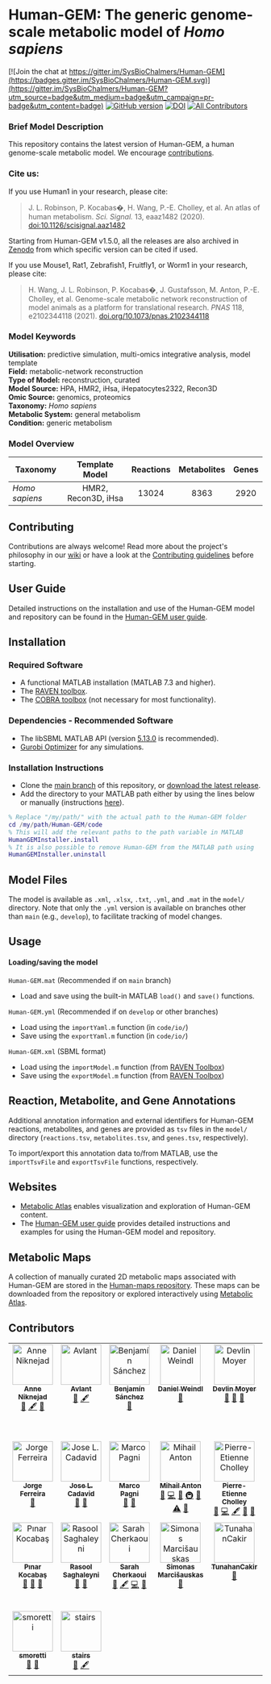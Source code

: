 # Human-GEM: The generic genome-scale metabolic model of _Homo sapiens_

[![Join the chat at https://gitter.im/SysBioChalmers/Human-GEM](https://badges.gitter.im/SysBioChalmers/Human-GEM.svg)](https://gitter.im/SysBioChalmers/Human-GEM?utm_source=badge&utm_medium=badge&utm_campaign=pr-badge&utm_content=badge) [![GitHub version](https://badge.fury.io/gh/sysbiochalmers%2FHuman-GEM.svg)](https://badge.fury.io/gh/sysbiochalmers%2FHuman-GEM)
[![DOI](https://zenodo.org/badge/105752644.svg)](https://zenodo.org/badge/latestdoi/105752644)<!-- ALL-CONTRIBUTORS-BADGE:START - Do not remove or modify this section -->
[![All Contributors](https://img.shields.io/badge/all_contributors-26-success.svg)](#contributors)
<!-- ALL-CONTRIBUTORS-BADGE:END --> 

### Brief Model Description

This repository contains the latest version of Human-GEM, a human genome-scale metabolic model. We encourage [contributions](#contributing).

### Cite us:

If you use Human1 in your research, please cite:  

 > J. L. Robinson, P. Kocabas�, H. Wang, P.-E. Cholley, et al. An atlas of human metabolism. _Sci. Signal._ 13, eaaz1482 (2020). [doi:10.1126/scisignal.aaz1482](https://doi.org/10.1126/scisignal.aaz1482)
 
Starting from Human-GEM v1.5.0, all the releases are also archived in [Zenodo](https://doi.org/10.5281/zenodo.4099692) from which specific version can be cited if used.

If you use Mouse1, Rat1, Zebrafish1, Fruitfly1, or Worm1 in your research, please cite:   

  > H. Wang, J. L. Robinson, P. Kocabas�, J. Gustafsson, M. Anton, P.-E. Cholley, et al. Genome-scale metabolic network reconstruction of model animals as a platform for translational research. _PNAS_ 118, e2102344118 (2021). [doi.org/10.1073/pnas.2102344118](https://doi.org/10.1073/pnas.2102344118)



### Model Keywords

**Utilisation:** predictive simulation, multi-omics integrative analysis, model template  
**Field:** metabolic-network reconstruction  
**Type of Model:** reconstruction, curated  
**Model Source:** HPA, HMR2, iHsa, iHepatocytes2322, Recon3D  
**Omic Source:** genomics, proteomics  
**Taxonomy:** _Homo sapiens_  
**Metabolic System:** general metabolism  
**Condition:** generic metabolism  


### Model Overview

|Taxonomy | Template Model | Reactions | Metabolites| Genes |
| ------------- |:-------------:|:-------------:|:-------------:|:-----:|
|_Homo sapiens_ |   HMR2, Recon3D, iHsa|    13024|  8363|  2920|


## Contributing

Contributions are always welcome! Read more about the project's philosophy in our [wiki](https://github.com/SysBioChalmers/Human-GEM/wiki) or have a look at the [Contributing guidelines](https://github.com/SysBioChalmers/Human-GEM/blob/main/.github/CONTRIBUTING.md) before starting.


## User Guide

Detailed instructions on the installation and use of the Human-GEM model and repository can be found in the [Human-GEM user guide](https://sysbiochalmers.github.io/Human-GEM-guide/).


## Installation

### Required Software
* A functional MATLAB installation (MATLAB 7.3 and higher).
* The [RAVEN toolbox](https://github.com/SysBioChalmers/RAVEN).
* The [COBRA toolbox](https://github.com/opencobra/cobratoolbox) (not necessary for most functionality).


### Dependencies - Recommended Software
* The libSBML MATLAB API (version [5.13.0](https://sourceforge.net/projects/sbml/files/libsbml/5.13.0/stable/MATLAB%20interface/) is recommended).
* [Gurobi Optimizer](http://www.gurobi.com/registration/download-reg) for any simulations.


### Installation Instructions
* Clone the [main branch](https://github.com/SysBioChalmers/Human-GEM/tree/main) of this repository, or [download the latest release](https://github.com/SysBioChalmers/Human-GEM/releases/latest).
* Add the directory to your MATLAB path either by using the lines below or manually (instructions [here](https://se.mathworks.com/help/matlab/ref/addpath.html?requestedDomain=www.mathworks.com)).
```matlab
% Replace "/my/path/" with the actual path to the Human-GEM folder
cd /my/path/Human-GEM/code
% This will add the relevant paths to the path variable in MATLAB
HumanGEMInstaller.install
% It is also possible to remove Human-GEM from the MATLAB path using
HumanGEMInstaller.uninstall
```

## Model Files

The model is available as `.xml`, `.xlsx`, `.txt`, `.yml`, and `.mat` in the `model/` directory. Note that only the `.yml` version is available on branches other than `main` (e.g., `develop`), to facilitate tracking of model changes.


## Usage

#### Loading/saving the model

`Human-GEM.mat` (Recommended if on `main` branch)
* Load and save using the built-in MATLAB `load()` and `save()` functions.

`Human-GEM.yml` (Recommended if on `develop` or other branches)
* Load using the `importYaml.m` function (in `code/io/`)
* Save using the `exportYaml.m` function (in `code/io/`)

`Human-GEM.xml` (SBML format)
* Load using the `importModel.m` function (from [RAVEN Toolbox](https://github.com/SysBioChalmers/RAVEN))
* Save using the `exportModel.m` function (from [RAVEN Toolbox](https://github.com/SysBioChalmers/RAVEN))


## Reaction, Metabolite, and Gene Annotations

Additional annotation information and external identifiers for Human-GEM reactions, metabolites, and genes are provided as `tsv` files in the `model/` directory (`reactions.tsv`, `metabolites.tsv`, and `genes.tsv`, respectively).  

To import/export this annotation data to/from MATLAB, use the `importTsvFile` and `exportTsvFile` functions, respectively.


## Websites

- [Metabolic Atlas](https://metabolicatlas.org/) enables visualization and exploration of Human-GEM content.
- The [Human-GEM user guide](https://sysbiochalmers.github.io/Human-GEM-guide/) provides detailed instructions and examples for using the Human-GEM model and repository.


## Metabolic Maps

A collection of manually curated 2D metabolic maps associated with Human-GEM are stored in the [Human-maps repository](https://github.com/SysBioChalmers/Human-maps). These maps can be downloaded from the repository or explored interactively using [Metabolic Atlas](https://metabolicatlas.org/explore/map-viewer/human1).


## Contributors

<!-- ALL-CONTRIBUTORS-LIST:START - Do not remove or modify this section -->
<!-- prettier-ignore-start -->
<!-- markdownlint-disable -->
<table>
  <tbody>
    <tr>
      <td align="center" valign="top" width="12.5%"><a href="https://github.com/ANiknejad"><img src="https://avatars.githubusercontent.com/u/2682520?v=4?s=80" width="80px;" alt="Anne Niknejad"/><br /><sub><b>Anne Niknejad</b></sub></a><br /><a href="https://github.com/SysBioChalmers/Human-GEM/issues?q=author%3AANiknejad" title="Bug reports">🐛</a> <a href="#content-ANiknejad" title="Content">🖋</a> <a href="#research-ANiknejad" title="Research">🔬</a></td>
      <td align="center" valign="top" width="12.5%"><a href="https://github.com/avlant"><img src="https://avatars.githubusercontent.com/u/5329888?v=4?s=80" width="80px;" alt="Avlant"/><br /><sub><b>Avlant</b></sub></a><br /><a href="https://github.com/SysBioChalmers/Human-GEM/issues?q=author%3Aavlant" title="Bug reports">🐛</a> <a href="#content-avlant" title="Content">🖋</a></td>
      <td align="center" valign="top" width="12.5%"><a href="https://github.com/BenjaSanchez"><img src="https://avatars.githubusercontent.com/u/9384349?v=4?s=80" width="80px;" alt="Benjamín Sánchez"/><br /><sub><b>Benjamín Sánchez</b></sub></a><br /><a href="#question-BenjaSanchez" title="Answering Questions">💬</a></td>
      <td align="center" valign="top" width="12.5%"><a href="https://github.com/dweindl"><img src="https://avatars.githubusercontent.com/u/18048784?v=4?s=80" width="80px;" alt="Daniel Weindl"/><br /><sub><b>Daniel Weindl</b></sub></a><br /><a href="https://github.com/SysBioChalmers/Human-GEM/issues?q=author%3Adweindl" title="Bug reports">🐛</a></td>
      <td align="center" valign="top" width="12.5%"><a href="https://orcid.org/0000-0002-6997-9531"><img src="https://avatars.githubusercontent.com/u/33460176?v=4?s=80" width="80px;" alt="Devlin Moyer"/><br /><sub><b>Devlin Moyer</b></sub></a><br /><a href="https://github.com/SysBioChalmers/Human-GEM/issues?q=author%3ADevlin-Moyer" title="Bug reports">🐛</a> <a href="#research-Devlin-Moyer" title="Research">🔬</a> <a href="https://github.com/SysBioChalmers/Human-GEM/pulls?q=is%3Apr+reviewed-by%3ADevlin-Moyer" title="Reviewed Pull Requests">👀</a></td>
      <td align="center" valign="top" width="12.5%"><a href="https://github.com/edkerk"><img src="https://avatars.githubusercontent.com/u/7326655?v=4?s=80" width="80px;" alt="Eduard Kerkhoven"/><br /><sub><b>Eduard Kerkhoven</b></sub></a><br /><a href="#question-edkerk" title="Answering Questions">💬</a></td>
      <td align="center" valign="top" width="12.5%"><a href="https://orcid.org/0000-0001-7475-0136"><img src="https://avatars.githubusercontent.com/u/21077367?v=4?s=80" width="80px;" alt="Hao Wang"/><br /><sub><b>Hao Wang</b></sub></a><br /><a href="https://github.com/SysBioChalmers/Human-GEM/issues?q=author%3AHao-Chalmers" title="Bug reports">🐛</a> <a href="https://github.com/SysBioChalmers/Human-GEM/commits?author=Hao-Chalmers" title="Code">💻</a> <a href="#data-Hao-Chalmers" title="Data">🔣</a> <a href="https://github.com/SysBioChalmers/Human-GEM/commits?author=Hao-Chalmers" title="Documentation">📖</a> <a href="#ideas-Hao-Chalmers" title="Ideas, Planning, & Feedback">🤔</a> <a href="#infra-Hao-Chalmers" title="Infrastructure (Hosting, Build-Tools, etc)">🚇</a> <a href="#maintenance-Hao-Chalmers" title="Maintenance">🚧</a> <a href="#platform-Hao-Chalmers" title="Packaging/porting to new platform">📦</a> <a href="#projectManagement-Hao-Chalmers" title="Project Management">📆</a> <a href="#question-Hao-Chalmers" title="Answering Questions">💬</a> <a href="#research-Hao-Chalmers" title="Research">🔬</a> <a href="https://github.com/SysBioChalmers/Human-GEM/pulls?q=is%3Apr+reviewed-by%3AHao-Chalmers" title="Reviewed Pull Requests">👀</a> <a href="https://github.com/SysBioChalmers/Human-GEM/commits?author=Hao-Chalmers" title="Tests">⚠️</a> <a href="#talk-Hao-Chalmers" title="Talks">📢</a></td>
      <td align="center" valign="top" width="12.5%"><a href="https://jonathanrob.github.io"><img src="https://avatars.githubusercontent.com/u/22366558?v=4?s=80" width="80px;" alt="Jonathan Robinson"/><br /><sub><b>Jonathan Robinson</b></sub></a><br /><a href="https://github.com/SysBioChalmers/Human-GEM/issues?q=author%3AJonathanRob" title="Bug reports">🐛</a> <a href="https://github.com/SysBioChalmers/Human-GEM/commits?author=JonathanRob" title="Code">💻</a> <a href="#data-JonathanRob" title="Data">🔣</a> <a href="https://github.com/SysBioChalmers/Human-GEM/commits?author=JonathanRob" title="Documentation">📖</a> <a href="#ideas-JonathanRob" title="Ideas, Planning, & Feedback">🤔</a> <a href="#infra-JonathanRob" title="Infrastructure (Hosting, Build-Tools, etc)">🚇</a> <a href="#maintenance-JonathanRob" title="Maintenance">🚧</a> <a href="#platform-JonathanRob" title="Packaging/porting to new platform">📦</a> <a href="#projectManagement-JonathanRob" title="Project Management">📆</a> <a href="#question-JonathanRob" title="Answering Questions">💬</a> <a href="#research-JonathanRob" title="Research">🔬</a> <a href="https://github.com/SysBioChalmers/Human-GEM/pulls?q=is%3Apr+reviewed-by%3AJonathanRob" title="Reviewed Pull Requests">👀</a> <a href="#tutorial-JonathanRob" title="Tutorials">✅</a> <a href="#talk-JonathanRob" title="Talks">📢</a></td>
    </tr>
    <tr>
      <td align="center" valign="top" width="12.5%"><img src="https://avatars.githubusercontent.com/u/10344158?v=4?s=80" width="80px;" alt="Jorge Ferreira"/><br /><sub><b>Jorge Ferreira</b></sub><br /><a href="https://github.com/SysBioChalmers/Human-GEM/issues?q=author%3Ajorgemlferreira" title="Bug reports">🐛</a></td>
      <td align="center" valign="top" width="12.5%"><a href="https://github.com/CadavidJoseL"><img src="https://avatars.githubusercontent.com/u/62765618?v=4?s=80" width="80px;" alt="Jose L. Cadavid"/><br /><sub><b>Jose L. Cadavid</b></sub></a><br /><a href="https://github.com/SysBioChalmers/Human-GEM/issues?q=author%3ACadavidJoseL" title="Bug reports">🐛</a> <a href="#research-CadavidJoseL" title="Research">🔬</a></td>
      <td align="center" valign="top" width="12.5%"><a href="https://github.com/mpagni12"><img src="https://avatars.githubusercontent.com/u/45748199?v=4?s=80" width="80px;" alt="Marco Pagni"/><br /><sub><b>Marco Pagni</b></sub></a><br /><a href="https://github.com/SysBioChalmers/Human-GEM/issues?q=author%3Ampagni12" title="Bug reports">🐛</a> <a href="#research-mpagni12" title="Research">🔬</a></td>
      <td align="center" valign="top" width="12.5%"><a href="https://orcid.org/0000-0002-7753-9042"><img src="https://avatars.githubusercontent.com/u/23480589?v=4?s=80" width="80px;" alt="Mihail Anton"/><br /><sub><b>Mihail Anton</b></sub></a><br /><a href="https://github.com/SysBioChalmers/Human-GEM/issues?q=author%3Amihai-sysbio" title="Bug reports">🐛</a> <a href="https://github.com/SysBioChalmers/Human-GEM/commits?author=mihai-sysbio" title="Code">💻</a> <a href="#ideas-mihai-sysbio" title="Ideas, Planning, & Feedback">🤔</a> <a href="#infra-mihai-sysbio" title="Infrastructure (Hosting, Build-Tools, etc)">🚇</a> <a href="https://github.com/SysBioChalmers/Human-GEM/pulls?q=is%3Apr+reviewed-by%3Amihai-sysbio" title="Reviewed Pull Requests">👀</a> <a href="https://github.com/SysBioChalmers/Human-GEM/commits?author=mihai-sysbio" title="Tests">⚠️</a> <a href="#talk-mihai-sysbio" title="Talks">📢</a></td>
      <td align="center" valign="top" width="12.5%"><img src="https://avatars.githubusercontent.com/u/26245751?v=4?s=80" width="80px;" alt="Pierre-Etienne Cholley"/><br /><sub><b>Pierre-Etienne Cholley</b></sub><br /><a href="https://github.com/SysBioChalmers/Human-GEM/issues?q=author%3Apecholleyc" title="Bug reports">🐛</a> <a href="https://github.com/SysBioChalmers/Human-GEM/commits?author=pecholleyc" title="Code">💻</a> <a href="#content-pecholleyc" title="Content">🖋</a> <a href="#research-pecholleyc" title="Research">🔬</a> <a href="https://github.com/SysBioChalmers/Human-GEM/pulls?q=is%3Apr+reviewed-by%3Apecholleyc" title="Reviewed Pull Requests">👀</a></td>
      <td align="center" valign="top" width="12.5%"><img src="https://avatars.githubusercontent.com/u/2399043?v=4?s=80" width="80px;" alt="Pierre-Etienne Cholley"/><br /><sub><b>Pierre-Etienne Cholley</b></sub><br /><a href="https://github.com/SysBioChalmers/Human-GEM/issues?q=author%3Apecholley" title="Bug reports">🐛</a></td>
      <td align="center" valign="top" width="12.5%"><img src="https://avatars.githubusercontent.com/u/8766764?v=4?s=80" width="80px;" alt="PkiwiBird"/><br /><sub><b>PkiwiBird</b></sub><br /><a href="https://github.com/SysBioChalmers/Human-GEM/issues?q=author%3APkiwiBird" title="Bug reports">🐛</a> <a href="#research-PkiwiBird" title="Research">🔬</a> <a href="https://github.com/SysBioChalmers/Human-GEM/commits?author=PkiwiBird" title="Code">💻</a></td>
      <td align="center" valign="top" width="12.5%"><img src="https://avatars.githubusercontent.com/u/38076281?v=4?s=80" width="80px;" alt="Pranas Grigaitis"/><br /><sub><b>Pranas Grigaitis</b></sub><br /><a href="https://github.com/SysBioChalmers/Human-GEM/issues?q=author%3Apranasag" title="Bug reports">🐛</a> <a href="#content-pranasag" title="Content">🖋</a> <a href="https://github.com/SysBioChalmers/Human-GEM/commits?author=pranasag" title="Code">💻</a> <a href="#research-pranasag" title="Research">🔬</a></td>
    </tr>
    <tr>
      <td align="center" valign="top" width="12.5%"><img src="https://avatars.githubusercontent.com/u/32029599?v=4?s=80" width="80px;" alt="Pınar Kocabaş"/><br /><sub><b>Pınar Kocabaş</b></sub><br /><a href="https://github.com/SysBioChalmers/Human-GEM/issues?q=author%3Apinarkocabas" title="Bug reports">🐛</a> <a href="#research-pinarkocabas" title="Research">🔬</a> <a href="https://github.com/SysBioChalmers/Human-GEM/pulls?q=is%3Apr+reviewed-by%3Apinarkocabas" title="Reviewed Pull Requests">👀</a></td>
      <td align="center" valign="top" width="12.5%"><a href="https://github.com/Rasools"><img src="https://avatars.githubusercontent.com/u/22166601?v=4?s=80" width="80px;" alt="Rasool Saghaleyni"/><br /><sub><b>Rasool Saghaleyni</b></sub></a><br /><a href="#ideas-Rasools" title="Ideas, Planning, & Feedback">🤔</a> <a href="#research-Rasools" title="Research">🔬</a></td>
      <td align="center" valign="top" width="12.5%"><a href="https://github.com/cherkaos"><img src="https://avatars.githubusercontent.com/u/4625396?v=4?s=80" width="80px;" alt="Sarah Cherkaoui"/><br /><sub><b>Sarah Cherkaoui</b></sub></a><br /><a href="https://github.com/SysBioChalmers/Human-GEM/issues?q=author%3Acherkaos" title="Bug reports">🐛</a> <a href="#content-cherkaos" title="Content">🖋</a> <a href="https://github.com/SysBioChalmers/Human-GEM/commits?author=cherkaos" title="Code">💻</a> <a href="#research-cherkaos" title="Research">🔬</a></td>
      <td align="center" valign="top" width="12.5%"><a href="https://github.com/simas232"><img src="https://avatars.githubusercontent.com/u/11994076?v=4?s=80" width="80px;" alt="Simonas Marcišauskas"/><br /><sub><b>Simonas Marcišauskas</b></sub></a><br /><a href="#question-simas232" title="Answering Questions">💬</a></td>
      <td align="center" valign="top" width="12.5%"><a href="https://github.com/TunahanCakir"><img src="https://avatars.githubusercontent.com/u/71440332?v=4?s=80" width="80px;" alt="TunahanCakir"/><br /><sub><b>TunahanCakir</b></sub></a><br /><a href="https://github.com/SysBioChalmers/Human-GEM/issues?q=author%3ATunahanCakir" title="Bug reports">🐛</a></td>
      <td align="center" valign="top" width="12.5%"><a href="https://github.com/XuhangLi"><img src="https://avatars.githubusercontent.com/u/41695293?v=4?s=80" width="80px;" alt="Xuhang Li"/><br /><sub><b>Xuhang Li</b></sub></a><br /><a href="https://github.com/SysBioChalmers/Human-GEM/issues?q=author%3AXuhangLi" title="Bug reports">🐛</a></td>
      <td align="center" valign="top" width="12.5%"><a href="https://github.com/feiranl"><img src="https://avatars.githubusercontent.com/u/32157802?v=4?s=80" width="80px;" alt="feiranl"/><br /><sub><b>feiranl</b></sub></a><br /><a href="https://github.com/SysBioChalmers/Human-GEM/issues?q=author%3Afeiranl" title="Bug reports">🐛</a> <a href="https://github.com/SysBioChalmers/Human-GEM/commits?author=feiranl" title="Code">💻</a> <a href="#data-feiranl" title="Data">🔣</a> <a href="https://github.com/SysBioChalmers/Human-GEM/commits?author=feiranl" title="Documentation">📖</a> <a href="#ideas-feiranl" title="Ideas, Planning, & Feedback">🤔</a> <a href="#infra-feiranl" title="Infrastructure (Hosting, Build-Tools, etc)">🚇</a> <a href="#maintenance-feiranl" title="Maintenance">🚧</a> <a href="#platform-feiranl" title="Packaging/porting to new platform">📦</a> <a href="#projectManagement-feiranl" title="Project Management">📆</a> <a href="#research-feiranl" title="Research">🔬</a> <a href="https://github.com/SysBioChalmers/Human-GEM/pulls?q=is%3Apr+reviewed-by%3Afeiranl" title="Reviewed Pull Requests">👀</a></td>
      <td align="center" valign="top" width="12.5%"><a href="https://github.com/johan-gson"><img src="https://avatars.githubusercontent.com/u/32481323?v=4?s=80" width="80px;" alt="johan-gson"/><br /><sub><b>johan-gson</b></sub></a><br /><a href="https://github.com/SysBioChalmers/Human-GEM/issues?q=author%3Ajohan-gson" title="Bug reports">🐛</a> <a href="#content-johan-gson" title="Content">🖋</a> <a href="#research-johan-gson" title="Research">🔬</a></td>
    </tr>
    <tr>
      <td align="center" valign="top" width="12.5%"><a href="https://orcid.org/0000-0003-3947-488X"><img src="https://avatars.githubusercontent.com/u/3072880?v=4?s=80" width="80px;" alt="smoretti"/><br /><sub><b>smoretti</b></sub></a><br /><a href="https://github.com/SysBioChalmers/Human-GEM/issues?q=author%3Asmoretti" title="Bug reports">🐛</a> <a href="#research-smoretti" title="Research">🔬</a></td>
      <td align="center" valign="top" width="12.5%"><a href="https://github.com/stairs"><img src="https://avatars.githubusercontent.com/u/6586371?v=4?s=80" width="80px;" alt="stairs"/><br /><sub><b>stairs</b></sub></a><br /><a href="https://github.com/SysBioChalmers/Human-GEM/issues?q=author%3Astairs" title="Bug reports">🐛</a> <a href="#content-stairs" title="Content">🖋</a></td>
    </tr>
  </tbody>
</table>

<!-- markdownlint-restore -->
<!-- prettier-ignore-end -->

<!-- ALL-CONTRIBUTORS-LIST:END -->
